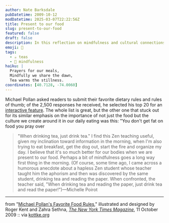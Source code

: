 ```yaml
---
author: Nate Barksdale
pubDatetime: 2009-10-12
modDatetime: 2025-03-07T22:22:56Z
title: Present to our food
slug: present-to-our-food
featured: false
draft: false
description: In this reflection on mindfulness and cultural connections to food, the importance of being present while eating is highlighted through wise teachings and personal anecdotes.
emoji: 🍵
tags:
  - ☕️ teas
  - 🧘 mindfulness
haiku: |
  Prayers for our meals,  
  Mindfully we share the dawn,  
  Tea warms the stillness.
coordinates: [40.7128, -74.0060]
---
```


Michael Pollan asked readers to submit their favorite dietary rules and rules of thumb; of the 2,500 responses he received, he selected his top 20 for an [interactive feature](http://www.nytimes.com/interactive/2009/10/11/magazine/20091011-foodrules.html). The whole list is great, but the other one that stuck out for its similar emphasis on the importance of not just the food but the culture we create around it in our daily eating was this: "You don't get fat on food you pray over

> "When drinking tea, just drink tea." I find this Zen teaching useful, given my inclination toward information in the morning, when I'm also trying to eat breakfast, get the dog out, start the fire and organize my day. I believe that it's so much better for our bodies when we are present to our food. Perhaps a bit of mindfulness goes a long way first thing in the morning. (Of course, some time ago, I came across a humorous anecdote about a hapless Zen student whose teacher taught him the aphorism and then was discovered by the same student, drinking tea and reading the paper. When confronted, the teacher said, "When drinking tea and reading the paper, just drink tea and read the paper!")—Michelle Poirot

---

from "[Michael Pollan's Favorite Food Rules](http://www.nytimes.com/interactive/2009/10/11/magazine/20091011-foodrules.html)," illustrated and designed by Roger Kent and Zahra Sethna, [_The New York Times Magazine_](http://www.nytimes.com/interactive/2009/10/11/magazine/20091011-foodrules.html), 11 October 2009 :: via [kottke.org](http://kottke.org/09/10/michael-pollans-food-rules)
